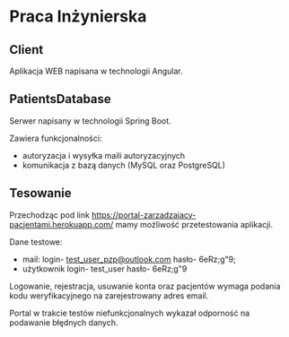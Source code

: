# Praca Inżynierska

## Client

Aplikacja WEB napisana w technologii Angular.

## PatientsDatabase

Serwer napisany w technologii Spring Boot.

Zawiera funkcjonalności:
- autoryzacja i wysyłka maili autoryzacyjnych
- komunikacja z bazą danych (MySQL oraz PostgreSQL)

## Tesowanie

Przechodząc pod link https://portal-zarzadzajacy-pacjentami.herokuapp.com/ mamy możliwość przetestowania aplikacji.

Dane testowe:
- mail:
    login- test_user_pzp@outlook.com
    hasło- 6eRz;g"9;
- użytkownik
    login- test_user
    hasło- 6eRz;g"9

Logowanie, rejestracja, usuwanie konta oraz pacjentów wymaga podania kodu weryfikacyjnego na zarejestrowany adres email.

Portal w trakcie testów niefunkcjonalnych wykazał odporność na podawanie błędnych danych.
